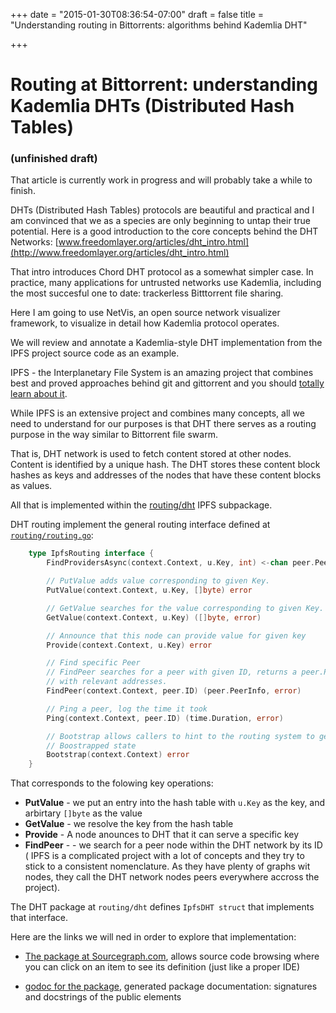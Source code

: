 +++
date = "2015-01-30T08:36:54-07:00"
draft = false
title = "Understanding routing in Bittorrents: algorithms behind Kademlia DHT"

+++

Routing at Bittorrent: understanding Kademlia DHTs (Distributed Hash Tables)
======================


### (unfinished  draft)

That article is currently work in progress and will probably take a while to finish.

DHTs (Distributed Hash Tables) protocols are beautiful and practical and I am convinced that we as a species are only beginning to untap their true potential. Here is a good introduction to the core concepts behind the DHT Networks: [www.freedomlayer.org/articles/dht_intro.html](http://www.freedomlayer.org/articles/dht_intro.html)

That intro introduces Chord DHT protocol as a somewhat  simpler case. In practice, many applications for untrusted networks use Kademlia, including the most succesful one to date: trackerless Bitttorrent file sharing.

Here I am going to use NetVis, an open source network visualizer framework, to visualize in detail how Kademlia protocol operates.

We will review and annotate a Kademlia-style DHT implementation from the IPFS project source code as an example.



IPFS - the Interplanetary File System is an amazing project that combines best and proved approaches behind git and gittorrent and you should [totally learn about it](https://github.com/jbenet/ipfs).

While IPFS is an extensive project and combines many concepts, all we need to understand  for our purposes is that DHT there serves as  a routing purpose in the way similar to Bittorrent file swarm.

That is, DHT network is used to fetch content stored at other nodes.  Content is identified by a unique hash. The DHT stores these content block hashes as keys and addresses of the nodes that have these content blocks as values.

All that is implemented within the [routing/dht](https://godoc.org/github.com/jbenet/go-ipfs/routing) IPFS subpackage.

DHT routing implement the general routing interface defined at [`routing/routing.go`](https://github.com/jbenet/go-ipfs/blob/9dd12922b341d891a2365beb10d0142fd10fb235/routing/routing.go):

```go
	type IpfsRouting interface {
	    FindProvidersAsync(context.Context, u.Key, int) <-chan peer.PeerInfo

	    // PutValue adds value corresponding to given Key.
	    PutValue(context.Context, u.Key, []byte) error

	    // GetValue searches for the value corresponding to given Key.
	    GetValue(context.Context, u.Key) ([]byte, error)

	    // Announce that this node can provide value for given key
	    Provide(context.Context, u.Key) error

	    // Find specific Peer
	    // FindPeer searches for a peer with given ID, returns a peer.PeerInfo
	    // with relevant addresses.
	    FindPeer(context.Context, peer.ID) (peer.PeerInfo, error)

	    // Ping a peer, log the time it took
	    Ping(context.Context, peer.ID) (time.Duration, error)

	    // Bootstrap allows callers to hint to the routing system to get into a
	    // Boostrapped state
	    Bootstrap(context.Context) error
	}
```

That corresponds to 
the folowing key operations:

- **PutValue** - we put an entry into the hash table with `u.Key` as the key, and arbirtary `[]byte` as the value 
- **GetValue** - we resolve the key from the hash table
- **Provide**  - A node anounces to DHT that it can serve a specific key
- **FindPeer** - - we search for a peer node within the DHT network by its ID ( IPFS is a complicated project with a lot of concepts and they try to stick to a  consistent nomenclature. As they have plenty of graphs wit nodes, they call the DHT network nodes peers everywhere accross the project).

The DHT package at `routing/dht` defines `IpfsDHT struct` that implements that interface.

Here are the links we will ned in order to explore that implementation:

* [The package at Sourcegraph.com](https://sourcegraph.com/github.com/jbenet/go-ipfs@master/.tree/routing/dht/dht.go), allows source code browsing where you can click on an item to see its definition (just like a proper IDE)

* [godoc for the package](https://godoc.org/github.com/jbenet/go-ipfs/routing/dht), generated package documentation: signatures and docstrings of the public elements  






